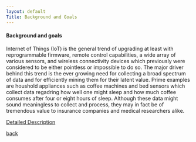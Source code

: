 ```yaml
---
layout: default
Title: Background and Goals
---
```


#### Background and goals

Internet of Things (IoT) is the general trend of upgrading at least with reprogrammable firmware, remote control capabilities, a wide array of various sensors, and wireless connectivity devices which previously were considered to be either pointless or impossible to do so. The major driver behind this trend is the ever growing need for collecting a broad spectrum of data and for efficiently mining them for their latent value. Prime examples are houshold appliances such as coffee machines and bed sensors which collect data regadring how well one might sleep and how much coffee consumes after four or eight hours of sleep. Although these data might sound meaningless to collect and process, they may in fact be of tremendous value to insurance companies and medical researchers alike.

[Detailed Description](http://iisa2018.unipi.gr/wp-content/uploads/2018/03/iot_iisa_2018.pdf)

[back](./)
